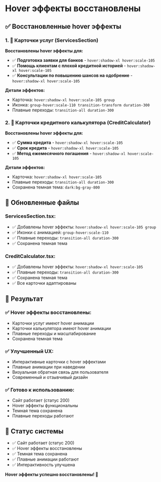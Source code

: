 # Hover эффекты восстановлены

## ✅ Восстановленные hover эффекты

### 1. 🎯 Карточки услуг (ServicesSection)
**Восстановлены hover эффекты для:**
- ✅ **Подготовка заявки для банков** - `hover:shadow-xl hover:scale-105`
- ✅ **Помощь клиентам с плохой кредитной историей** - `hover:shadow-xl hover:scale-105`
- ✅ **Консультации по повышению шансов на одобрение** - `hover:shadow-xl hover:scale-105`

**Детали эффектов:**
- Карточка: `hover:shadow-xl hover:scale-105 group`
- Иконка: `group-hover:scale-110 transition-transform duration-300`
- Плавные переходы: `transition-all duration-300`

### 2. 🧮 Карточки кредитного калькулятора (CreditCalculator)
**Восстановлены hover эффекты для:**
- ✅ **Сумма кредита** - `hover:shadow-xl hover:scale-105`
- ✅ **Срок кредита** - `hover:shadow-xl hover:scale-105`
- ✅ **Метод ежемесячного погашения** - `hover:shadow-xl hover:scale-105`

**Детали эффектов:**
- Карточка: `hover:shadow-xl hover:scale-105`
- Плавные переходы: `transition-all duration-300`
- Сохранена темная тема: `dark:bg-gray-800`

## 📁 Обновленные файлы

### ServicesSection.tsx:
- ✅ Добавлены hover эффекты: `hover:shadow-xl hover:scale-105 group`
- ✅ Иконки с анимацией: `group-hover:scale-110`
- ✅ Плавные переходы: `transition-all duration-300`
- ✅ Сохранена темная тема

### CreditCalculator.tsx:
- ✅ Добавлены hover эффекты: `hover:shadow-xl hover:scale-105`
- ✅ Плавные переходы: `transition-all duration-300`
- ✅ Сохранена темная тема
- ✅ Все карточки адаптированы

## 🎯 Результат

### ✅ Hover эффекты восстановлены:
- Карточки услуг имеют hover анимации
- Карточки калькулятора имеют hover анимации
- Плавные переходы и масштабирование
- Сохранена темная тема

### ✅ Улучшенный UX:
- Интерактивные карточки с hover эффектами
- Плавные анимации при наведении
- Визуальная обратная связь для пользователя
- Современный и отзывчивый дизайн

### ✅ Готово к использованию:
- Сайт работает (статус 200)
- Hover эффекты функциональны
- Темная тема сохранена
- Плавные переходы работают

## 🚀 Статус системы

- ✅ Сайт работает (статус 200)
- ✅ Hover эффекты восстановлены
- ✅ Темная тема сохранена
- ✅ Плавные анимации работают
- ✅ Интерактивность улучшена

**Hover эффекты успешно восстановлены! 🎉**